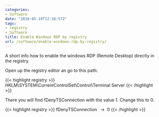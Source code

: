 ```yaml
---
categories:
- Software
date: "2010-05-19T12:38:57Z"
tags:
- registry
- Software
title: Enable Windows RDP by registry
url: /software/enable-windows-rdp-by-registry/
---
```


A short info how to enable the windows RDP (Remote Desktop) directly in the registry.

Open up the registry editor an go to this path:

{{< highlight registry >}}
HKLM\SYSTEM\CurrentControlSet\Control\Terminal Server
{{< /highlight >}}

There you will find fDenyTSConnection with the value 1. Change this to 0.

{{< highlight registry >}}
fDenyTSConnection   ->  0
{{< /highlight >}}

